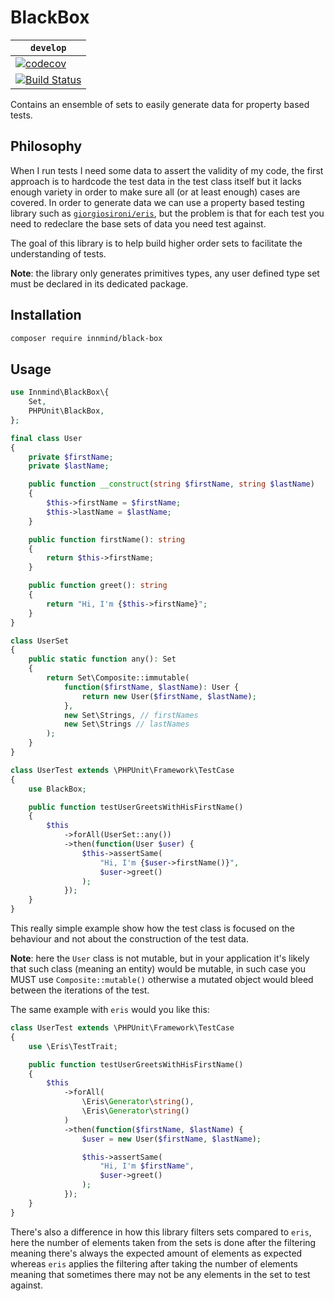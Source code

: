 # BlackBox

| `develop` |
|-----------|
| [![codecov](https://codecov.io/gh/Innmind/BlackBox/branch/develop/graph/badge.svg)](https://codecov.io/gh/Innmind/BlackBox) |
| [![Build Status](https://travis-ci.org/Innmind/BlackBox.svg?branch=develop)](https://travis-ci.org/Innmind/BlackBox) |

Contains an ensemble of sets to easily generate data for property based tests.

## Philosophy

When I run tests I need some data to assert the validity of my code, the first approach is to hardcode the test data in the test class itself but it lacks enough variety in order to make sure all (or at least enough) cases are covered. In order to generate data we can use a property based testing library such as [`giorgiosironi/eris`](https://packagist.org/packages/giorgiosironi/eris), but the problem is that for each test you need to redeclare the base sets of data you need test against.

The goal of this library is to help build higher order sets to facilitate the understanding of tests.

**Note**: the library only generates primitives types, any user defined type set must be declared in its dedicated package.

## Installation

```sh
composer require innmind/black-box
```

## Usage

```php
use Innmind\BlackBox\{
    Set,
    PHPUnit\BlackBox,
};

final class User
{
    private $firstName;
    private $lastName;

    public function __construct(string $firstName, string $lastName)
    {
        $this->firstName = $firstName;
        $this->lastName = $lastName;
    }

    public function firstName(): string
    {
        return $this->firstName;
    }

    public function greet(): string
    {
        return "Hi, I'm {$this->firstName}";
    }
}

class UserSet
{
    public static function any(): Set
    {
        return Set\Composite::immutable(
            function($firstName, $lastName): User {
                return new User($firstName, $lastName);
            },
            new Set\Strings, // firstNames
            new Set\Strings // lastNames
        );
    }
}

class UserTest extends \PHPUnit\Framework\TestCase
{
    use BlackBox;

    public function testUserGreetsWithHisFirstName()
    {
        $this
            ->forAll(UserSet::any())
            ->then(function(User $user) {
                $this->assertSame(
                    "Hi, I'm {$user->firstName()}",
                    $user->greet()
                );
            });
    }
}
```

This really simple example show how the test class is focused on the behaviour and not about the construction of the test data.

**Note**: here the `User` class is not mutable, but in your application it's likely that such class (meaning an entity) would be mutable, in such case you MUST use `Composite::mutable()` otherwise a mutated object would bleed between the iterations of the test.

The same example with `eris` would you like this:

```php
class UserTest extends \PHPUnit\Framework\TestCase
{
    use \Eris\TestTrait;

    public function testUserGreetsWithHisFirstName()
    {
        $this
            ->forAll(
                \Eris\Generator\string(),
                \Eris\Generator\string()
            )
            ->then(function($firstName, $lastName) {
                $user = new User($firstName, $lastName);

                $this->assertSame(
                    "Hi, I'm $firstName",
                    $user->greet()
                );
            });
    }
}
```

There's also a difference in how this library filters sets compared to `eris`, here the number of elements taken from the sets is done after the filtering meaning there's always the expected amount of elements as expected whereas `eris` applies the filtering after taking the number of elements meaning that sometimes there may not be any elements in the set to test against.
